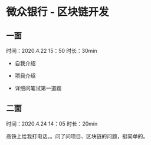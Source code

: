 # 微众银行 - 区块链开发

## 一面

时间：2020.4.22 15：50 时长：30min

- 自我介绍

- 项目介绍

- 详细问笔试第一道题

## 二面

时间：2020.4.24 14：05 时长：20min

高铁上给我打电话。。问了问项目、区块链的问题，挺简单的。
